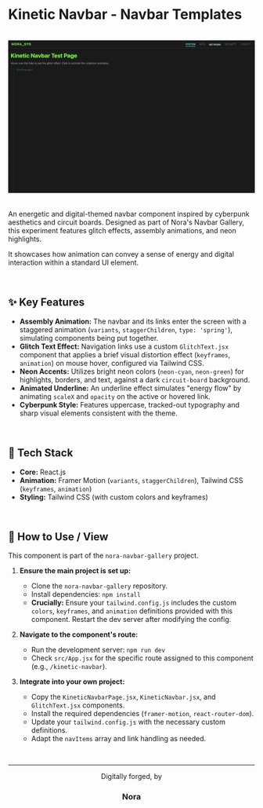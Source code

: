 # Kinetic Navbar - Navbar Templates

<br>

<div align="center">
  <img src="src/assets/Ekran Resmi 2025-10-23 19.03.14.png" alt="Kinetic Circuit Board Navbar Demo" width="600"/>
</div>

<br>

An energetic and digital-themed navbar component inspired by cyberpunk aesthetics and circuit boards. Designed as part of Nora's Navbar Gallery, this experiment features glitch effects, assembly animations, and neon highlights.

It showcases how animation can convey a sense of energy and digital interaction within a standard UI element.

<br>

## ✨ Key Features

* **Assembly Animation:** The navbar and its links enter the screen with a staggered animation (`variants`, `staggerChildren`, `type: 'spring'`), simulating components being put together.
* **Glitch Text Effect:** Navigation links use a custom `GlitchText.jsx` component that applies a brief visual distortion effect (`keyframes`, `animation`) on mouse hover, configured via Tailwind CSS.
* **Neon Accents:** Utilizes bright neon colors (`neon-cyan`, `neon-green`) for highlights, borders, and text, against a dark `circuit-board` background.
* **Animated Underline:** An underline effect simulates "energy flow" by animating `scaleX` and `opacity` on the active or hovered link.
* **Cyberpunk Style:** Features uppercase, tracked-out typography and sharp visual elements consistent with the theme.

<br>

## 🚀 Tech Stack

* **Core:** React.js
* **Animation:** Framer Motion (`variants`, `staggerChildren`), Tailwind CSS (`keyframes`, `animation`)
* **Styling:** Tailwind CSS (with custom colors and keyframes)

<br>

## 🔧 How to Use / View

This component is part of the `nora-navbar-gallery` project.

1.  **Ensure the main project is set up:**
    * Clone the `nora-navbar-gallery` repository.
    * Install dependencies: `npm install`
    * **Crucially:** Ensure your `tailwind.config.js` includes the custom `colors`, `keyframes`, and `animation` definitions provided with this component. Restart the dev server after modifying the config.

2.  **Navigate to the component's route:**
    * Run the development server: `npm run dev`
    * Check `src/App.jsx` for the specific route assigned to this component (e.g., `/kinetic-navbar`).

3.  **Integrate into your own project:**
    * Copy the `KineticNavbarPage.jsx`, `KineticNavbar.jsx`, and `GlitchText.jsx` components.
    * Install the required dependencies (`framer-motion`, `react-router-dom`).
    * Update your `tailwind.config.js` with the necessary custom definitions.
    * Adapt the `navItems` array and link handling as needed.

<br>

---

<div align="center">
  <p>Digitally forged, by</p>
  <h3>Nora</h3>
</div>
